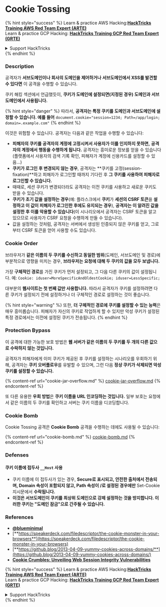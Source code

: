 # Cookie Tossing

{% hint style="success" %}
Learn & practice AWS Hacking:<img src="/.gitbook/assets/arte.png" alt="" data-size="line">[**HackTricks Training AWS Red Team Expert (ARTE)**](https://training.hacktricks.xyz/courses/arte)<img src="/.gitbook/assets/arte.png" alt="" data-size="line">\
Learn & practice GCP Hacking: <img src="/.gitbook/assets/grte.png" alt="" data-size="line">[**HackTricks Training GCP Red Team Expert (GRTE)**<img src="/.gitbook/assets/grte.png" alt="" data-size="line">](https://training.hacktricks.xyz/courses/grte)

<details>

<summary>Support HackTricks</summary>

* Check the [**subscription plans**](https://github.com/sponsors/carlospolop)!
* **Join the** 💬 [**Discord group**](https://discord.gg/hRep4RUj7f) or the [**telegram group**](https://t.me/peass) or **follow** us on **Twitter** 🐦 [**@hacktricks\_live**](https://twitter.com/hacktricks\_live)**.**
* **Share hacking tricks by submitting PRs to the** [**HackTricks**](https://github.com/carlospolop/hacktricks) and [**HackTricks Cloud**](https://github.com/carlospolop/hacktricks-cloud) github repos.

</details>
{% endhint %}

### Description

공격자가 **서브도메인이나 회사의 도메인을 제어하거나 서브도메인에서 XSS를 발견할 수 있다면** 이 공격을 수행할 수 있습니다.

쿠키 해킹 섹션에서 언급했듯이, **쿠키가 도메인에 설정되면(지정된 경우) 도메인과 서브도메인에서 사용됩니다.**

{% hint style="danger" %}
따라서, **공격자는 특정 쿠키를 도메인과 서브도메인에 설정할 수 있습니다. 예를 들어** `document.cookie="session=1234; Path=/app/login; domain=.example.com"`
{% endhint %}

이것은 위험할 수 있습니다. 공격자는 다음과 같은 작업을 수행할 수 있습니다:

* **피해자의 쿠키를 공격자의 계정에 고정시켜서 사용자가 이를 인지하지 못하면,** **공격자의 계정에서 행동을 수행하게 됩니다.** 공격자는 흥미로운 정보를 얻을 수 있습니다(플랫폼에서 사용자의 검색 기록 확인, 피해자가 계정에 신용카드를 설정할 수 있음...)
* **쿠키가 로그인 후 변경되지 않는 경우**, 공격자는 **쿠키를 고정(session-fixation)**하고 피해자가 로그인할 때까지 기다린 후 **그 쿠키를 사용하여 피해자로 로그인할 수 있습니다.**
* 때때로, 세션 쿠키가 변경되더라도 공격자는 이전 쿠키를 사용하고 새로운 쿠키도 받을 수 있습니다.
* **쿠키가 초기 값을 설정하는 경우**(예: 플라스크에서 **쿠키**가 **세션의 CSRF 토큰**을 **설정하고 이 값이 피해자가 로그인한 후에도 유지되는 경우**), **공격자는 이 알려진 값을 설정한 후 이를 악용할 수 있습니다**(이 시나리오에서 공격자는 CSRF 토큰을 알고 있으므로 사용자가 CSRF 요청을 수행하게 만들 수 있습니다).
* 값을 설정하는 것처럼, 공격자는 서버에서 생성된 인증되지 않은 쿠키를 얻고, 그로부터 CSRF 토큰을 얻어 사용할 수도 있습니다.

### Cookie Order

브라우저가 **같은 이름의 두 쿠키를 수신하고 동일한 범위**(도메인, 서브도메인 및 경로)에 부분적으로 영향을 미치는 경우, **브라우저는 요청에 대해 두 쿠키의 값을 모두 보냅니다.**

가장 **구체적인 경로**를 가진 쿠키가 먼저 설정되고, 그 다음 다른 쿠키의 값이 설정됩니다. 예: `Cookie: iduser=MoreSpecificAndOldestCookie; iduser=LessSpecific;`

대부분의 **웹사이트는 첫 번째 값만 사용합니다.** 따라서 공격자가 쿠키를 설정하려면 다른 쿠키가 설정되기 전에 설정하거나 더 구체적인 경로로 설정하는 것이 좋습니다.

{% hint style="warning" %}
또한, **더 구체적인 경로에 쿠키를 설정할 수 있는 능력**은 매우 흥미롭습니다. 피해자가 자신의 쿠키로 작업하게 할 수 있지만 악성 쿠키가 설정된 특정 경로에서는 이전에 설정된 쿠키가 전송됩니다.
{% endhint %}

### Protection Bypass

이 공격에 대한 가능한 보호 방법은 **웹 서버가 같은 이름의 두 쿠키를 두 개의 다른 값으로 수락하지 않는 것입니다.**

공격자가 피해자에게 이미 쿠키가 제공된 후 쿠키를 설정하는 시나리오를 우회하기 위해, 공격자는 **쿠키 오버플로우**를 유발할 수 있으며, 그런 다음 **정상 쿠키가 삭제되면 악성 쿠키를 설정할 수 있습니다.**

{% content-ref url="cookie-jar-overflow.md" %}
[cookie-jar-overflow.md](cookie-jar-overflow.md)
{% endcontent-ref %}

또 다른 유용한 **우회 방법**은 **쿠키 이름을 URL 인코딩하는 것입니다.** 일부 보호는 요청에서 같은 이름의 두 쿠키를 확인하고 서버는 쿠키 이름을 디코딩합니다.

### Cookie Bomb

Cookie Tossing 공격은 **Cookie Bomb** 공격을 수행하는 데에도 사용될 수 있습니다:

{% content-ref url="cookie-bomb.md" %}
[cookie-bomb.md](cookie-bomb.md)
{% endcontent-ref %}

### Defense**s**

#### **쿠키 이름에 접두사 `__Host` 사용**

* 쿠키 이름에 이 접두사가 있는 경우, **Secure로 표시되고, 안전한 출처에서 전송되며, Domain 속성이 포함되지 않고, Path 속성이 /로 설정된 경우에만** Set-Cookie 지시문에서 **수락됩니다.**
* **이것은 서브도메인이 쿠키를 최상위 도메인으로 강제 설정하는 것을 방지합니다. 이러한 쿠키는 "도메인 잠금"으로 간주될 수 있습니다.**

### References

* [**@blueminimal**](https://twitter.com/blueminimal)
* [**https://speakerdeck.com/filedescriptor/the-cookie-monster-in-your-browsers**](https://speakerdeck.com/filedescriptor/the-cookie-monster-in-your-browsers)
* [**https://github.blog/2013-04-09-yummy-cookies-across-domains/**](https://github.blog/2013-04-09-yummy-cookies-across-domains/)
* [**Cookie Crumbles: Unveiling Web Session Integrity Vulnerabilities**](https://www.youtube.com/watch?v=F\_wAzF4a7Xg)

{% hint style="success" %}
Learn & practice AWS Hacking:<img src="/.gitbook/assets/arte.png" alt="" data-size="line">[**HackTricks Training AWS Red Team Expert (ARTE)**](https://training.hacktricks.xyz/courses/arte)<img src="/.gitbook/assets/arte.png" alt="" data-size="line">\
Learn & practice GCP Hacking: <img src="/.gitbook/assets/grte.png" alt="" data-size="line">[**HackTricks Training GCP Red Team Expert (GRTE)**<img src="/.gitbook/assets/grte.png" alt="" data-size="line">](https://training.hacktricks.xyz/courses/grte)

<details>

<summary>Support HackTricks</summary>

* Check the [**subscription plans**](https://github.com/sponsors/carlospolop)!
* **Join the** 💬 [**Discord group**](https://discord.gg/hRep4RUj7f) or the [**telegram group**](https://t.me/peass) or **follow** us on **Twitter** 🐦 [**@hacktricks\_live**](https://twitter.com/hacktricks\_live)**.**
* **Share hacking tricks by submitting PRs to the** [**HackTricks**](https://github.com/carlospolop/hacktricks) and [**HackTricks Cloud**](https://github.com/carlospolop/hacktricks-cloud) github repos.

</details>
{% endhint %}
